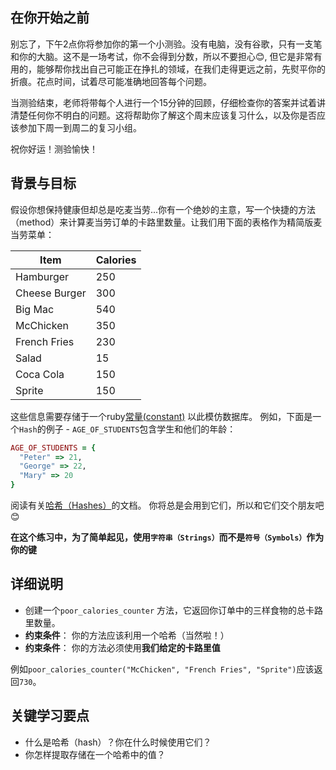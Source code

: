 ## 在你开始之前

别忘了，下午2点你将参加你的第一个小测验。没有电脑，没有谷歌，只有一支笔和你的大脑。这不是一场考试，你不会得到分数，所以不要担心😊, 但它是非常有用的，能够帮你找出自己可能正在挣扎的领域，在我们走得更远之前，先熨平你的折痕。花点时间，试着尽可能准确地回答每个问题。

当测验结束，老师将带每个人进行一个15分钟的回顾，仔细检查你的答案并试着讲清楚任何你不明白的问题。这将帮助你了解这个周末应该复习什么，以及你是否应该参加下周一到周二的复习小组。

祝你好运！测验愉快！

## 背景与目标

假设你想保持健康但却总是吃麦当劳...你有一个绝妙的主意，写一个快捷的方法（method）来计算麦当劳订单的卡路里数量。让我们用下面的表格作为精简版麦当劳菜单：

<table class="table">
  <thead>
    <tr>
      <th>Item</th>
      <th>Calories</th>
    </tr>
  </thead>
  <tbody>
    <tr>
      <td>Hamburger</td>
      <td>250</td>
    </tr>
    <tr>
      <td>Cheese Burger</td>
      <td>300</td>
    </tr>
    <tr>
      <td>Big Mac</td>
      <td>540</td>
    </tr>
    <tr>
      <td>McChicken</td>
      <td>350</td>
    </tr>
    <tr>
      <td>French Fries</td>
      <td>230</td>
    </tr>
    <tr>
      <td>Salad</td>
      <td>15</td>
    </tr>
    <tr>
      <td>Coca Cola</td>
      <td>150</td>
    </tr>
    <tr>
      <td>Sprite</td>
      <td>150</td>
    </tr>
  </tbody>
</table>

这些信息需要存储于一个ruby[常量(constant)](https://www.rubyguides.com/2017/07/ruby-constants/) 以此模仿数据库。
例如，下面是一个`Hash`的例子 - `AGE_OF_STUDENTS`包含学生和他们的年龄：

```ruby
AGE_OF_STUDENTS = {
  "Peter" => 21,
  "George" => 22,
  "Mary" => 20
}
```

阅读有关[哈希（Hashes）](https://ruby-doc.org/core-2.6.6/Hash.html)的文档。
你将总是会用到它们，所以和它们交个朋友吧 😊

**在这个练习中，为了简单起见，使用`字符串（Strings）`而不是`符号（Symbols）`作为你的键**

## 详细说明

- 创建一个`poor_calories_counter` 方法，它返回你订单中的三样食物的总卡路里数量。
- **约束条件**： 你的方法应该利用一个哈希（当然啦！）
- **约束条件**： 你的方法必须使用**我们给定的卡路里值**

例如`poor_calories_counter("McChicken", "French Fries", "Sprite")`应该返回`730`。

## 关键学习要点

- 什么是哈希（hash）？你在什么时候使用它们？
- 你怎样提取存储在一个哈希中的值？
